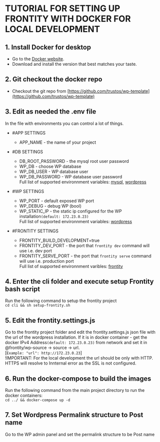# TUTORIAL FOR SETTING UP FRONTITY WITH DOCKER FOR LOCAL DEVELOPMENT
 
## 1. Install Docker for desktop
* Go to the [Docker website](https://www.docker.com/products/docker-desktop).
* Download and install the version that best matches your taste.
## 2. Git checkout the docker repo
* Checkout the git repo from [https://github.com/trustos/wp-template](https://github.com/trustos/wp-template)
## 3. Edit as needed the .env file
In the file with environments you can control a lot of things.
* #APP SETTINGS
    * APP_NAME - the name of your project

* #DB SETTINGS
    * DB_ROOT_PASSWORD - the mysql root user password
    * WP_DB - choose WP database
    * WP_DB_USER - WP database user
    * WP_DB_PASSWORD - WP database user password\
    Full list of supported environnment variables: [mysql](https://hub.docker.com/_/mysql), [wordpress](https://hub.docker.com/_/wordpress)

* #WP SETTINGS
    * WP_PORT - default exposed WP port
    * WP_DEBUG - debug WP (bool)
    * WP_STATIC_IP - the static ip configured for the WP installation`(default: 172.23.0.23)`\
    Full list of supported environnment variables: [wordpress](https://hub.docker.com/_/wordpress)

* #FRONTITY SETTINGS
    * FRONTITY_BUILD_DEVELOPMENT=true
    * FRONTITY_DEV_PORT - the port that `frontity dev` command will use i.e. dev port
    * FRONTITY_SERVE_PORT - the port that `frontity serve` command will use i.e. production port\
    Full list of supported environnment varibles: [frontity](https://docs.frontity.org/frontity-cli/environment-variables)
## 4. Enter the cli folder and execute setup Frontity bash script
Run the following command to setup the frontity project\
`cd cli && sh setup-frontity.sh`
## 5. Edit the frontity.settings.js
 Go to the frontity project folder and edit the frontity.settings.js json file with the url of the wordpress installation. If it is in docker container - get the docker IPv4 Address`(default: 172.23.0.23)` from network and set it in @frontity/wp-source -> source -> url.\
 [`Example: "url": http://172.23.0.23`] \
 !IMPORTANT: For the local development the url should be only with HTTP. HTTPS will resolve to Innternal error as the SSL is not configured.
## 6. Run the docker-compose to build the images
Run the following command from the main project directory to run the docker containers:\
`cd ../ && docker-compose up -d`
## 7. Set Wordpress Permalink structure to Post name
Go to the WP admin panel and set the permalink structure to be Post name